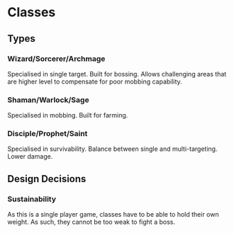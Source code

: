# Classes

## Types
### Wizard/Sorcerer/Archmage

Specialised in single target. Built for bossing. Allows challenging areas that are higher level to compensate for poor mobbing capability.

### Shaman/Warlock/Sage

Specialised in mobbing. Built for farming.

### Disciple/Prophet/Saint

Specialised in survivability. Balance between single and multi-targeting. Lower damage.

## Design Decisions

### Sustainability

As this is a single player game, classes have to be able to hold their own weight. As such, they cannot be too weak to fight a boss. 
